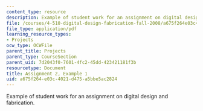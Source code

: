 ```yaml
---
content_type: resource
description: Example of student work for an assignment on digital design and fabrication.
file: /courses/4-510-digital-design-fabrication-fall-2008/a675f264e03c4021d475a5bbe5ac2824_assn2_example1.pdf
file_type: application/pdf
learning_resource_types:
- Projects
ocw_type: OCWFile
parent_title: Projects
parent_type: CourseSection
parent_uid: 7d2043f0-7601-4fc2-45dd-423421181f3b
resourcetype: Document
title: Assignment 2, Example 1
uid: a675f264-e03c-4021-d475-a5bbe5ac2824
---
```

Example of student work for an assignment on digital design and fabrication.

